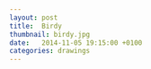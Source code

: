 ```yaml
---
layout: post
title:  Birdy
thumbnail: birdy.jpg
date:   2014-11-05 19:15:00 +0100
categories: drawings
---
```

